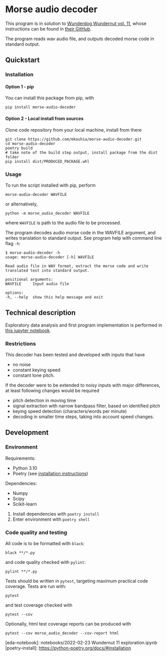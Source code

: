 # Morse audio decoder

This program is in solution to [Wunderdog Wundernut vol. 11](wundernut), whose instructions can be found in [their GitHub](wundernut-11-github).

The program reads wav audio file, and outputs decoded morse code in standard output.

## Quickstart

### Installation

#### Option 1 - pip

You can install this package from pip, with

    pip install morse-audio-decoder

#### Option 2 - Local install from sources

Clone code repository from your local machine, install from there

    git clone https://github.com/mkouhia/morse-audio-decoder.git
    cd morse-audio-decoder
    poetry build
    # take note of the build step output, install package from the dist folder
    pip install dist/PRODUCED_PACKAGE.whl

### Usage

To run the script installed with pip, perform

    morse-audio-decoder WAVFILE

or alternatively,

    python -m morse_audio_decoder WAVFILE

where `WAVFILE` is path to the audio file to be processed.

The program decodes audio morse code in the WAVFILE argument, and writes translation to standard output.
See program help with command line flag `-h`:

    $ morse-audio-decoder -h
    usage: morse-audio-decoder [-h] WAVFILE

    Read audio file in WAV format, extract the morse code and write translated text into standard output.

    positional arguments:
    WAVFILE     Input audio file

    options:
    -h, --help  show this help message and exit



## Technical description

Exploratory data analysis and first program implementation is performed in [this jupyter notebook](eda-notebook).


### Restrictions

This decoder has been tested and developed with inputs that have
- no noise
- constant keying speed
- constant tone pitch.

If the decoder were to be extended to noisy inputs with major differences, at least following changes would be required
- pitch detection in moving time
- signal extraction with narrow bandpass filter, based on identified pitch
- keying speed detection (characters/words per minute)
- decoding in smaller time steps, taking into account speed changes.

## Development

### Environment

Requirements:
- Python 3.10
- Poetry (see [installation instructions](poetry-install))

Dependencies:
- Numpy
- Scipy
- Scikit-learn

1. Install dependencies with `poetry install`
2. Enter environment with `poetry shell`


### Code quality and testing

All code is to be formatted with `black`:

    black **/*.py

and code quality checked with `pylint`:

    pylint **/*.py

Tests should be written in `pytest`, targeting maximum practical code coverage. Tests are run with:

    pytest

and test coverage checked with

    pytest --cov

Optionally, html test coverage reports can be produced with

    pytest --cov morse_audio_decoder --cov-report html


[wundernut]: https://www.wunderdog.fi/wundernut
[wundernut-11-github]: https://github.com/wunderdogsw/wundernut-vol11
[eda-notebook]: notebooks/2022-02-23 Wundernut 11 exploration.ipynb
[poetry-install]: https://python-poetry.org/docs/#installation
